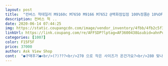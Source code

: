 ```yaml
---
layout: post 
title:  "컨버스 척테일러 M9160c M7650 M9166 M7652 @백화점입점 100%정품@ 10%OFF 패피들이 선택한 간지 뿜뿜 인싸템!" 
description: 컨버스 척 ..
date: 2020-06-14 07:44:25 
img: https://static.coupangcdn.com/image/vendor_inventory/4fbb/4fb2c5f388198d208fb581a9b77ae7c8a16a5f311b70083e1078827651f2.jpg 
linkUrl: https://link.coupang.com/re/AFFSDP?lptag=AF3600438&subid=ahnPublicAsk&pageKey=1074982790&itemId=2127915645&vendorItemId=70576647760&traceid=V0-113-215c814d7ce60d61 
categories: [1007] 
color: F15F5F 
price: 37000 
author: Ask View Shop 
cont:  "●구매후기●<br/>(?)???<br/>270 으로 작은 사이즈가 온건가요?<br/>280 맞나요?<br/>^^<br/>가지고 있는 280 운동화랑 비교를 해봤는데<br/>귀가한 아들이 바로 신어봤슴돠<br/>그냥 신게 하겠습니다.<br/><br/>그런데... <br/>280 사이즈 블랙으로 주문했는데<br/>길이랑 폭이 작긴 했습니다.<br/><br/>너무 타이트해서 ... <br/><br/>다른분들께도<br/>답변 좀 부탁드립니다<br/>디자인은 깔끔하고 이뻐요♥<br/>박스 사이즈 표기에는 28cm로 적혀있는데<br/>반품.<br/>교환 안하고<br/>보기에도<br/>브랜드 마다<br/>사이즈 참고하라고<br/>사이즈 표기 사진 보시고<br/>사이즈가 각각 다르다고는 여겨지는데<br/>사진 첨부하여 올립니다.<br/><br/>신발 안에 발등 안쪽 사이즈 표기에는 27mm로<br/>신어보니 딱맞고 좋네용<br/>아들이 작은거 같다고... <br/><br/>안전포장으로 잘 받았구요<br/>여유가 없다고 해서... <br/><br/>역시 신발은 컨버스인 것 같아여<br/>왜냐면... <br/><br/>워낙 기본템이기도해서 하나쯤은 갖고있어야쥬 ㅎㅎㅎ 예상 배송이 화요일이였는데 하루 늦게 도착한것 빼고는 나머지 다 만족해요 후기 참고 하세용.<br/>!.<br/>!<br/>이 후기 보시면... <br/><br/>적혀있더라구요?<br/>쿠팡에서 싸게 사서 만족스럽습니다<br/>평소 운동화사이즈 225<br/> -230정도 신는데 컨버스는 살짝 길게 나온감 있어서 220으로 시켰습니당.<br/>!!<br/>해외에서 온거 같아서<br/>５/28 주문<br/> -6/5 도착♪<br/>" 
---
```

